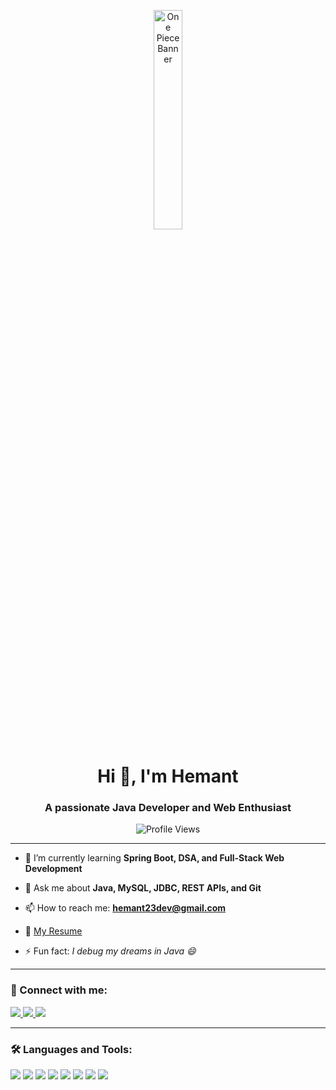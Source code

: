 <p align="center">
  <img src="https://media.giphy.com/media/v1.Y2lkPWVjZjA1ZTQ3Y3IwdTh2YmlwMm1lNGFqemJoZjQ5Z3d0dGRoZnVodXR0eTVrMHp0ayZlcD12MV9naWZzX3NlYXJjaCZjdD1n/XARctHXJvoIQP0rH3y/giphy.gif" alt="One Piece Banner" width="30%" />
</p>

<h1 align="center">Hi 👋, I'm Hemant</h1>
<h3 align="center">A passionate Java Developer and Web Enthusiast</h3>

<p align="center">
  <img src="https://komarev.com/ghpvc/?username=simply-hemant&label=Profile%20views&color=0e75b6&style=flat" alt="Profile Views" />
</p>

---

- 🌱 I’m currently learning **Spring Boot, DSA, and Full-Stack Web Development**

- 💬 Ask me about **Java, MySQL, JDBC, REST APIs, and Git**

- 📫 How to reach me: **hemant23dev@gmail.com**

- 📄 [My Resume](https://drive.google.com/file/d/1zxfWmG0tmeMKsMVfbhyjAmx6dR5y2cgi/view?usp=drive_link)

- ⚡ Fun fact: *I debug my dreams in Java 😄*

---

### 🔗 Connect with me:

<p align="left">
  <a href="https://www.linkedin.com/in/hemant-singh-a2aaa7208" target="_blank">
    <img src="https://img.shields.io/badge/LinkedIn-blue?style=for-the-badge&logo=linkedin&logoColor=white" />
  </a>
  <a href="https://x.com/simply_hemant_" target="_blank">
    <img src="https://img.shields.io/badge/Twitter-1DA1F2?style=for-the-badge&logo=twitter&logoColor=white" />
  </a>
  <a href="https://www.instagram.com/_simplyhemant/" target="_blank">
    <img src="https://img.shields.io/badge/Instagram-E4405F?style=for-the-badge&logo=instagram&logoColor=white" />
  </a>
</p>

---

### 🛠️ Languages and Tools:

<p align="left">
  <img src="https://img.shields.io/badge/Java-ED8B00?style=for-the-badge&logo=java&logoColor=white"/>
  <img src="https://img.shields.io/badge/Spring%20Boot-6DB33F?style=for-the-badge&logo=spring-boot&logoColor=white"/>
  <img src="https://img.shields.io/badge/MySQL-00000F?style=for-the-badge&logo=mysql&logoColor=white"/>
  <img src="https://img.shields.io/badge/HTML5-E34F26?style=for-the-badge&logo=html5&logoColor=white"/>
  <img src="https://img.shields.io/badge/CSS3-1572B6?style=for-the-badge&logo=css3&logoColor=white"/>
  <img src="https://img.shields.io/badge/JavaScript-F7DF1E?style=for-the-badge&logo=javascript&logoColor=black"/>
  <img src="https://img.shields.io/badge/Git-F05032?style=for-the-badge&logo=git&logoColor=white"/>
  <img src="https://img.shields.io/badge/GitHub-181717?style=for-the-badge&logo=github&logoColor=white"/>
</p>

